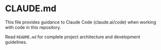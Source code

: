# CLAUDE.md

This file provides guidance to Claude Code (claude.ai/code) when working with code in this repository.

Read `README.md` for complete project architecture and development guidelines.